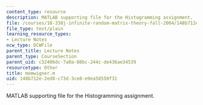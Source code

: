 ```yaml
---
content_type: resource
description: MATLAB supporting file for the Histogramming assignment.
file: /courses/18-338j-infinite-random-matrix-theory-fall-2004/148b712e2ed8c73d3ce8e9ea58550f31_momwigner.m
file_type: text/plain
learning_resource_types:
- Lecture Notes
ocw_type: OCWFile
parent_title: Lecture Notes
parent_type: CourseSection
parent_uid: c32406dc-7a0a-88bc-244c-de436ae34539
resourcetype: Other
title: momwigner.m
uid: 148b712e-2ed8-c73d-3ce8-e9ea58550f31
---
```

MATLAB supporting file for the Histogramming assignment.

